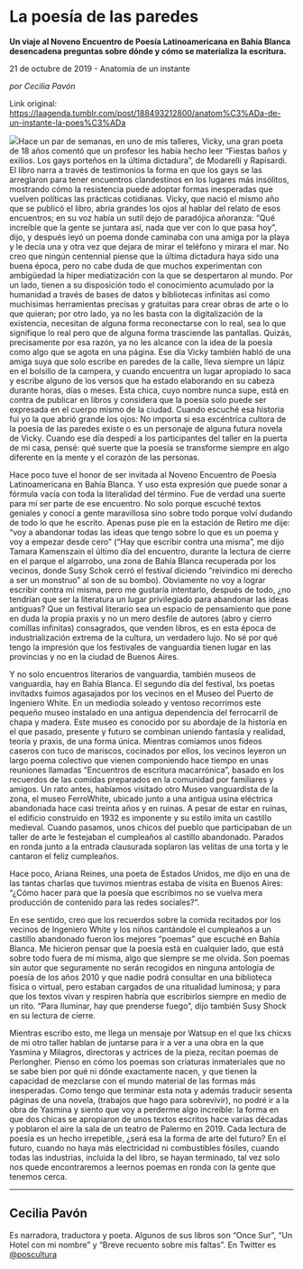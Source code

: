 # La poesía de las paredes

**Un viaje al Noveno Encuentro de Poesía Latinoamericana en Bahía Blanca desencadena preguntas sobre dónde y cómo se materializa la escritura.**

21 de octubre de 2019 - Anatomía de un instante

_por Cecilia Pavón_

Link original: https://laagenda.tumblr.com/post/188493212800/anatom%C3%ADa-de-un-instante-la-poes%C3%ADa

![](https://64.media.tumblr.com/88659d5199e5fa5ce612641e6269549a/600a57c1761f8aae-af/s500x750/c4bcc8be599ace94acd820576bf04e29578ff717.jpg)Hace un par de semanas, en uno de
mis talleres, Vicky, una gran poeta de 18 años comentó que un profesor les había
hecho leer “Fiestas baños y exilios. Los gays porteños en la última
dictadura”, de Modarelli y Rapisardi. El
libro narra a través de testimonios la forma en que los gays se las arreglaron
para tener encuentros clandestinos en los lugares más insólitos, mostrando cómo
la resistencia puede adoptar formas inesperadas que vuelven políticas las
prácticas cotidianas. Vicky, que nació el mismo año que se publicó el libro,
abría grandes los ojos al hablar del relato de esos encuentros; en su voz había
un sutil dejo de paradójica añoranza: “Qué increíble que la gente se juntara
así, nada que ver con lo que pasa hoy”, dijo, y después leyó un poema donde
caminaba con una amiga por la playa y le decía una y otra vez que dejara de
mirar el teléfono y mirara el mar. No creo que ningún centennial piense que la
última dictadura haya sido una buena época, pero no cabe duda de que muchos
experimentan con ambigüedad la hiper mediatización con la que se despertaron al
mundo. Por un lado, tienen a su disposición todo el conocimiento acumulado por
la humanidad a través de bases de datos y bibliotecas infinitas así como muchísimas
herramientas precisas y gratuitas para crear obras de arte o lo que quieran;
por otro lado, ya no les basta con la digitalización de la existencia,
necesitan de alguna forma reconectarse con lo real, sea lo que signifique lo
real pero que de alguna forma trasciende las pantallas. Quizás, precisamente
por esa razón, ya no les alcance con la idea de la poesía como algo que se
agota en una página. Ese día Vicky
también habló de una amiga suya que solo
escribe en paredes de la calle, lleva siempre un lápiz en el bolsillo de la
campera, y cuando encuentra un lugar
apropiado lo saca y escribe alguno de los versos que ha estado elaborando en su
cabeza durante horas, días o meses. Esta chica, cuyo nombre nunca supe, está en contra de publicar en libros y considera
que la poesía solo puede ser expresada en el cuerpo mismo de la ciudad. Cuando escuché esa historia fui yo la que
abrió grande los ojos: No importa si esa excéntríca cultora de la poesía de las
paredes existe o es un personaje de alguna futura novela de Vicky. Cuando ese
día despedí a los participantes del taller en la puerta de mi casa, pensé: qué
suerte que la poesía se transforme siempre en algo diferente en la mente y el
corazón de las personas. 

Hace poco
tuve el honor de ser invitada al Noveno Encuentro de Poesía Latinoamericana en
Bahía Blanca. Y uso esta expresión que puede sonar a fórmula vacía con toda la literalidad del término. Fue de verdad una suerte para mí ser parte de
ese encuentro. No solo porque escuché textos geniales y conocí a gente
maravillosa sino sobre todo porque volví dudando de todo lo que he escrito.
Apenas puse pie en la estación de Retiro me dije: “voy a abandonar todas las
ideas que tengo sobre lo que es un poema y voy a empezar desde cero” (“Hay que
escribir contra una misma”, me dijo Tamara Kamenszain el último día del
encuentro, durante la lectura de cierre en el parque el algarrobo, una zona de
Bahía Blanca recuperada por los vecinos, donde Susy Schok cerró el festival
diciendo “reivindico mi derecho a ser un monstruo” al son de su bombo).
Obviamente no voy a lograr escribir contra mí misma, pero me gustaría
intentarlo, después de todo, ¿no tendrían que ser la literatura un lugar
privilegiado para abandonar las ideas antiguas? Que un festival
literario sea un espacio de pensamiento que pone en duda la propia praxis y no
un mero desfile de autores (abro y cierro comillas infinitas) consagrados, que
venden libros, es en esta época de industrialización extrema de la cultura, un
verdadero lujo. No sé por qué tengo la impresión que los festivales de
vanguardia tienen lugar en las provincias y no en la ciudad de Buenos Aires.

Y no solo
encuentros literarios de vanguardia, también museos de vanguardia, hay en Bahía
Blanca. El segundo día del festival, lxs poetas invitadxs fuimos agasajados
por los vecinos en el Museo del Puerto de Ingeniero White. En un mediodía
soleado y ventoso recorrimos este pequeño museo instalado en una antigua
dependencia del ferrocarril de chapa y madera. Este museo es conocido por su
abordaje de la historia en el que pasado, presente y futuro se combinan uniendo
fantasía y realidad, teoría y praxis, de una forma única. Mientras
comíamos unos fideos caseros con tuco de mariscos, cocinados por ellos, los
vecinos leyeron un largo poema colectivo que vienen componiendo hace tiempo en
unas reuniones llamadas “Encuentros de escritura macarrónica”, basado en los
recuerdos de las comidas preparados en la comunidad por familiares y amigos. Un
rato antes, habíamos visitado otro Museo vanguardista de la zona, el museo
FerroWhite, ubicado junto a una antigua usina eléctrica abandonada hace casi
treinta años y en ruinas. A pesar de estar en ruinas, el edificio construido en
1932 es imponente y su estilo imita un castillo medieval. Cuando pasamos, unos
chicos del pueblo que participaban de un taller de arte le festejaban el
cumpleaños al castillo abandonado. Parados en ronda junto a la entrada
clausurada soplaron las velitas de una torta y le cantaron el feliz
cumpleaños. 

Hace
poco, Ariana Reines, una poeta de Estados Unidos, me dijo en una de las tantas
charlas que tuvimos mientras estaba de visita en Buenos Aires: “¿Cómo hacer
para que la poesía que escribimos no se vuelva mera producción de contenido
para las redes sociales?”.

En ese sentido, creo que los recuerdos
sobre la comida recitados por los vecinos de Ingeniero White y los niños
cantándole el cumpleaños a un castillo abandonado fueron los mejores “poemas”
que escuché en Bahía Blanca. Me hicieron pensar que la poesía está en cualquier
lado, que está sobre todo fuera de mí misma, algo que siempre se me olvida. Son
poemas sin autor que seguramente no serán recogidos en ninguna antología de
poesía de los años 2010 y que nadie podrá consultar en una biblioteca física o
virtual, pero estaban cargados de una ritualidad luminosa; y para que los
textos vivan y respiren habría que escribirlos siempre en medio de un rito.
“Para Iluminar, hay que prenderse fuego”, dijo también Susy Shock en su lectura
de cierre.     

Mientras
escribo esto, me llega un mensaje por Watsup en el que lxs chicxs de mi otro
taller hablan de juntarse para ir a ver a una obra en la que Yasmina y
Milagros, directoras y actrices de la pieza, recitan poemas de Perlongher.
Pienso en cómo los poemas son criaturas inmateriales que no se sabe bien por
qué ni dónde exactamente nacen, y que tienen la capacidad de mezclarse con el
mundo material de las formas más inesperadas. Como tengo que terminar esta nota
y además traducir sesenta páginas de una novela, (trabajos que hago para
sobrevivir), no podré ir a la obra de Yasmina y siento que voy a perderme algo
increíble: la forma en que dos chicas se apropiaron de unos textos escritos
hace varias décadas y poblaron el aire la sala de un teatro de Palermo en 2019.
Cada lectura de poesía es un hecho irrepetible, ¿será esa la forma de arte del
futuro? En el futuro, cuando no haya más electricidad ni combustibles fósiles,
cuando todas las industrias, incluida la del libro, se hayan terminado, tal vez
solo nos quede encontraremos a leernos poemas en ronda con la gente que tenemos
cerca.



---

Cecilia Pavón
-------------

 Es narradora, traductora y poeta. Algunos de sus libros son “Once Sur”, “Un Hotel con mi nombre” y “Breve recuento sobre mis faltas”. En Twitter es [@poscultura](https://twitter.com/poscultura) 

